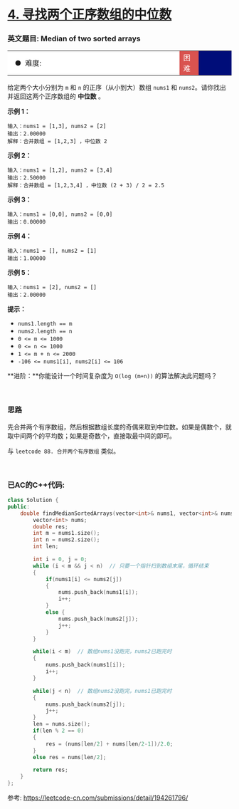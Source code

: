 # [4. 寻找两个正序数组的中位数](https://leetcode-cn.com/problems/median-of-two-sorted-arrays/)

### 英文题目: Median of two sorted arrays

<table>    <tr>     <td bgcolor=white>&nbsp; ● &nbsp;难度: </td>    <td bgcolor=#D9534F width=8.5%><font color=white>困难</font></td> <td bgcolor=white　width=79%></td>  </tr></table>

给定两个大小分别为 `m` 和 `n` 的正序（从小到大）数组 `nums1` 和 `nums2`。请你找出并返回这两个正序数组的 **中位数** 。

 

**示例 1：**

```
输入：nums1 = [1,3], nums2 = [2]
输出：2.00000
解释：合并数组 = [1,2,3] ，中位数 2
```

**示例 2：**

```
输入：nums1 = [1,2], nums2 = [3,4]
输出：2.50000
解释：合并数组 = [1,2,3,4] ，中位数 (2 + 3) / 2 = 2.5
```

**示例 3：**

```
输入：nums1 = [0,0], nums2 = [0,0]
输出：0.00000
```

**示例 4：**

```
输入：nums1 = [], nums2 = [1]
输出：1.00000
```

**示例 5：**

```
输入：nums1 = [2], nums2 = []
输出：2.00000
```

 

**提示：**

- `nums1.length == m`
- `nums2.length == n`
- `0 <= m <= 1000`
- `0 <= n <= 1000`
- `1 <= m + n <= 2000`
- `-106 <= nums1[i], nums2[i] <= 106`


**进阶：**你能设计一个时间复杂度为 `O(log (m+n))` 的算法解决此问题吗？

<br/>

### 思路
先合并两个有序数组，然后根据数组长度的奇偶来取到中位数。如果是偶数个，就取中间两个的平均数；如果是奇数个，直接取最中间的即可。

与 `leetcode 88. 合并两个有序数组` 类似。

<br/>


### 已AC的C++代码:
```cpp
class Solution {
public:
    double findMedianSortedArrays(vector<int>& nums1, vector<int>& nums2) {
        vector<int> nums;         
        double res;
        int m = nums1.size();
        int n = nums2.size();
        int len;

        int i = 0, j = 0;
        while (i < m && j < n)  // 只要一个指针扫到数组末尾，循环结束
        {
            if(nums1[i] <= nums2[j])
            {
                nums.push_back(nums1[i]);
                i++;
            }
            else {
                nums.push_back(nums2[j]);
                j++;
            }
        }

        while(i < m)  // 数组nums1没跑完，nums2已跑完时
        {
            nums.push_back(nums1[i]);
            i++;
        }

        while(j < n)  // 数组nums2没跑完，nums1已跑完时
        {
            nums.push_back(nums2[j]);
            j++;
        }
        len = nums.size();
        if(len % 2 == 0)
        {
            res = (nums[len/2] + nums[len/2-1])/2.0;
        }
        else res = nums[len/2];

        return res;
    }
};
```


参考:
<https://leetcode-cn.com/submissions/detail/194261796/>
